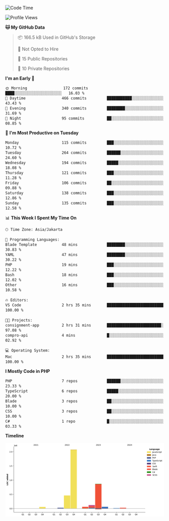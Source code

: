 <!--START_SECTION:waka-->
![Code Time](http://img.shields.io/badge/Code%20Time-436%20hrs%2035%20mins-blue)

![Profile Views](http://img.shields.io/badge/Profile%20Views-0-blue)

**🐱 My GitHub Data** 

> 📦 166.5 kB Used in GitHub's Storage 
 > 
> 🚫 Not Opted to Hire
 > 
> 📜 15 Public Repositories 
 > 
> 🔑 10 Private Repositories 
 > 
**I'm an Early 🐤** 

```text
🌞 Morning                172 commits         ████░░░░░░░░░░░░░░░░░░░░░   16.03 % 
🌆 Daytime                466 commits         ███████████░░░░░░░░░░░░░░   43.43 % 
🌃 Evening                340 commits         ████████░░░░░░░░░░░░░░░░░   31.69 % 
🌙 Night                  95 commits          ██░░░░░░░░░░░░░░░░░░░░░░░   08.85 % 
```
📅 **I'm Most Productive on Tuesday** 

```text
Monday                   115 commits         ███░░░░░░░░░░░░░░░░░░░░░░   10.72 % 
Tuesday                  264 commits         ██████░░░░░░░░░░░░░░░░░░░   24.60 % 
Wednesday                194 commits         █████░░░░░░░░░░░░░░░░░░░░   18.08 % 
Thursday                 121 commits         ███░░░░░░░░░░░░░░░░░░░░░░   11.28 % 
Friday                   106 commits         ██░░░░░░░░░░░░░░░░░░░░░░░   09.88 % 
Saturday                 138 commits         ███░░░░░░░░░░░░░░░░░░░░░░   12.86 % 
Sunday                   135 commits         ███░░░░░░░░░░░░░░░░░░░░░░   12.58 % 
```


📊 **This Week I Spent My Time On** 

```text
🕑︎ Time Zone: Asia/Jakarta

💬 Programming Languages: 
Blade Template           48 mins             ████████░░░░░░░░░░░░░░░░░   30.83 % 
YAML                     47 mins             ████████░░░░░░░░░░░░░░░░░   30.22 % 
PHP                      19 mins             ███░░░░░░░░░░░░░░░░░░░░░░   12.22 % 
Bash                     18 mins             ███░░░░░░░░░░░░░░░░░░░░░░   12.02 % 
Other                    16 mins             ███░░░░░░░░░░░░░░░░░░░░░░   10.58 % 

🔥 Editors: 
VS Code                  2 hrs 35 mins       █████████████████████████   100.00 % 

🐱‍💻 Projects: 
consignment-app          2 hrs 31 mins       ████████████████████████░   97.08 % 
compro-api               4 mins              █░░░░░░░░░░░░░░░░░░░░░░░░   02.92 % 

💻 Operating System: 
Mac                      2 hrs 35 mins       █████████████████████████   100.00 % 
```

**I Mostly Code in PHP** 

```text
PHP                      7 repos             ██████░░░░░░░░░░░░░░░░░░░   23.33 % 
TypeScript               6 repos             █████░░░░░░░░░░░░░░░░░░░░   20.00 % 
Blade                    3 repos             ██░░░░░░░░░░░░░░░░░░░░░░░   10.00 % 
CSS                      3 repos             ██░░░░░░░░░░░░░░░░░░░░░░░   10.00 % 
C#                       1 repo              █░░░░░░░░░░░░░░░░░░░░░░░░   03.33 % 
```



**Timeline**

![Lines of Code chart](https://raw.githubusercontent.com/brstreet2/brstreet2/main/assets/bar_graph.png)


<!--END_SECTION:waka-->
